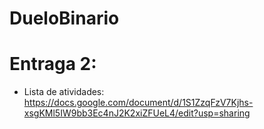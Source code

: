 # DueloBinario

# Entraga 2: 
- Lista de atividades:
https://docs.google.com/document/d/1S1ZzqFzV7Kjhs-xsgKMl5IW9bb3Ec4nJ2K2xiZFUeL4/edit?usp=sharing
